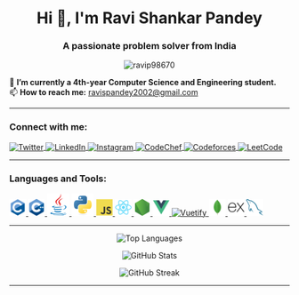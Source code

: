<h1 align="center">Hi 👋, I'm Ravi Shankar Pandey</h1>
<h3 align="center">A passionate problem solver from India</h3>

<p align="center">
  <img src="https://komarev.com/ghpvc/?username=ravip98670&label=Profile%20views&color=0e75b6&style=flat" alt="ravip98670" />
</p>

🔭 **I’m currently a 4th-year Computer Science and Engineering student.**  
📫 **How to reach me:** ravispandey2002@gmail.com

---

<h3 align="left">Connect with me:</h3>
<p align="left">
  <a href="https://twitter.com/ravipan79559175" target="blank">
    <img align="center" src="https://raw.githubusercontent.com/rahuldkjain/github-profile-readme-generator/master/src/images/icons/Social/twitter.svg" alt="Twitter" height="30" width="40" />
  </a>
  <a href="https://www.linkedin.com/in/ravi-shankar-pandey-77b70b325/" target="blank">
    <img align="center" src="https://raw.githubusercontent.com/rahuldkjain/github-profile-readme-generator/master/src/images/icons/Social/linked-in-alt.svg" alt="LinkedIn" height="30" width="40" />
  </a>
  <a href="https://instagram.com/ravi_98670" target="blank">
    <img align="center" src="https://raw.githubusercontent.com/rahuldkjain/github-profile-readme-generator/master/src/images/icons/Social/instagram.svg" alt="Instagram" height="30" width="40" />
  </a>
  <a href="https://www.codechef.com/users/ravispandey98" target="blank">
    <img align="center" src="https://cdn.jsdelivr.net/npm/simple-icons@3.1.0/icons/codechef.svg" alt="CodeChef" height="30" width="40" />
  </a>
  <a href="https://codeforces.com/profile/ravispandey_2002" target="blank">
    <img align="center" src="https://raw.githubusercontent.com/rahuldkjain/github-profile-readme-generator/master/src/images/icons/Social/codeforces.svg" alt="Codeforces" height="30" width="40" />
  </a>
  <a href="https://leetcode.com/ravispandey_98670" target="blank">
    <img align="center" src="https://raw.githubusercontent.com/rahuldkjain/github-profile-readme-generator/master/src/images/icons/Social/leet-code.svg" alt="LeetCode" height="30" width="40" />
  </a>
</p>

---

<h3 align="left">Languages and Tools:</h3>
<p align="left">
  <a href="https://www.cprogramming.com/" target="blank" rel="noreferrer">
    <img src="https://raw.githubusercontent.com/devicons/devicon/master/icons/c/c-original.svg" alt="C" width="30" height="30" />
  </a>
  <a href="https://www.w3schools.com/cpp/" target="blank" rel="noreferrer">
    <img src="https://raw.githubusercontent.com/devicons/devicon/master/icons/cplusplus/cplusplus-original.svg" alt="C++" width="30" height="30" />
  </a>
  <a href="https://www.java.com" target="blank" rel="noreferrer">
    <img src="https://raw.githubusercontent.com/devicons/devicon/master/icons/java/java-original.svg" alt="Java" width="40" height="40" />
  </a>
  <a href="https://www.python.org" target="blank" rel="noreferrer">
    <img src="https://raw.githubusercontent.com/devicons/devicon/master/icons/python/python-original.svg" alt="Python" width="40" height="40" />
  </a>
  <a href="https://www.javascript.com/" target="blank" rel="noreferrer">
    <img src="https://raw.githubusercontent.com/devicons/devicon/master/icons/javascript/javascript-original.svg" alt="JavaScript" width="30" height="30" />
  </a>
  <a href="https://react.dev/" target="blank" rel="noreferrer">
    <img src="https://raw.githubusercontent.com/devicons/devicon/master/icons/react/react-original.svg" alt="ReactJS" width="30" height="30" />
  </a>
  <a href="https://nodejs.org/" target="blank" rel="noreferrer">
    <img src="https://raw.githubusercontent.com/devicons/devicon/master/icons/nodejs/nodejs-original.svg" alt="NodeJS" width="30" height="30" />
  </a>
  <a href="https://vuejs.org/" target="blank" rel="noreferrer">
    <img src="https://raw.githubusercontent.com/devicons/devicon/master/icons/vuejs/vuejs-original.svg" alt="VueJS" width="30" height="30" />
  </a>
  <a href="https://vuetifyjs.com/" target="blank" rel="noreferrer">
    <img src="https://avatars.githubusercontent.com/u/26285269?s=200&v=4" alt="Vuetify" width="30" height="30" />
  </a>
  <a href="https://www.mongodb.com/" target="blank" rel="noreferrer">
    <img src="https://raw.githubusercontent.com/devicons/devicon/master/icons/mongodb/mongodb-original.svg" alt="MongoDB" width="30" height="30" />
  </a>
  <a href="https://expressjs.com/" target="blank" rel="noreferrer">
    <img src="https://raw.githubusercontent.com/devicons/devicon/master/icons/express/express-original.svg" alt="ExpressJS" width="30" height="30" />
  </a>
  <a href="https://www.mysql.com/" target="blank" rel="noreferrer">
    <img src="https://raw.githubusercontent.com/devicons/devicon/master/icons/mysql/mysql-original.svg" alt="SQL" width="30" height="30" />
  </a>
</p>

---

<p align="center">
  <img src="https://github-readme-stats.vercel.app/api/top-langs?username=ravip98670&show_icons=true&locale=en&layout=compact" alt="Top Languages" />
</p>

<p align="center">
  <img src="https://github-readme-stats.vercel.app/api?username=ravip98670&show_icons=true&locale=en" alt="GitHub Stats" />
</p>

<p align="center">
  <img src="https://github-readme-streak-stats.herokuapp.com/?user=ravip98670&" alt="GitHub Streak" />
</p>

---
